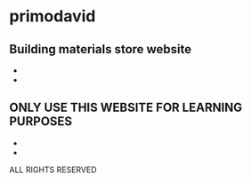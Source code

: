 # primodavid
Building materials store website
-
-
-
ONLY USE THIS WEBSITE FOR LEARNING PURPOSES
-
-
-
ALL RIGHTS RESERVED
